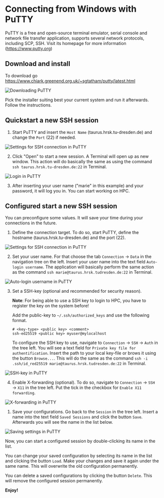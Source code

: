 # Connecting from Windows with PuTTY

PuTTY is a free and open-source terminal emulator, serial console and network file transfer application, supports several network protocols, including SCP, SSH. Visit its homepage for more information (https://www.putty.org)

## Download and install

To download go https://www.chiark.greenend.org.uk/~sgtatham/putty/latest.html

![Downloading PuTTY](misc/putty1_download.png)

Pick the installer suiting best your current system and run it afterwards. Follow the instructions.

## Quickstart a new SSH session

1. Start PuTTY and insert the `Host Name` (taurus.hrsk.tu-dresden.de) and change the `Port` (22) if needed.

![Settings for SSH connection in PuTTY](misc/putty2_quickstart.png)

2. Click "Open" to start a new session. A Terminal will open up as new window. This action will do
basically the same as using the command `ssh taurus.hrsk.tu-dresden.de:22` in Terminal.

![Login in PuTTY](misc/putty3_login.png)

3. After inserting your user name ("marie" in this example) and your password, it will log you in. You can start working on HPC.

## Configured start a new SSH session

You can preconfigure some values. It will save your time during your connections in the future.

1. Define the connection target. To do so, start PuTTY, define the hostname (taurus.hrsk.tu-dresden.de) and the port (22).

![Settings for SSH connection in PuTTY](misc/putty2_quickstart.png)

2. Set your user name. For that choose the tab `Connection` &rarr; `Data` in the navigation tree on the left.
Insert your user name into the text field `Auto-login username`.
The application will basically perform the same action as the command `ssh marie@taurus.hrsk.tudresden.de:22` in Terminal.

![Auto-login username in PuTTY](misc/putty4_username.png)

3. Set a SSH-key (optional and recommended for security reason).

    **Note**: For being able to use a SSH key to login to HPC, you have to register the key on the
    system before!

    Add the public-key to `~/.ssh/authorized_keys` and use the following format.

    ```console
    # <key-type> <public key> <comment>
    ssh-ed25519 <public key> myuser@mylocalhost
    ```

    To configure the SSH key to use, navigate to `Connection` &rarr; `SSH` &rarr; `Auth` in the tree left.
    You will see a text field for `Private key file for authentification`.
    Insert the path to your local key-file or brows it using the button `Browse...`.
    This will do the same as the command `ssh -i .ssh/id_red25519 marie@taurus.hrsk.tudresden.de:22` in Terminal.

![SSH-key in PuTTY](misc/putty5_key.png)

4. Enable X-forwarding (optional). To do so, navigate to `Connection` &rarr; `SSH` &rarr; `X11` in the tree left. Put the tick in the checkbox for `Enable X11 forwarding`.

![X-forwarding in PuTTY](misc/putty6_x11.png)

1. Save your configurations. Go back to the `Session` in the tree left. Insert a name into the text field `Saved Sessions` and click
the button `Save`. Afterwards you will see the name in the list below.

![Saving settings in PuTTY](misc/putty7_save.png)

Now, you can start a configured session by double-clicking its name in the list.

You can change your saved configuration by selecting its name in the list and clicking the button
`Load`. Make your changes and save it again under the same name. This will overwrite the old
configuration permanently.

You can delete a saved configurations by clicking the button `Delete`. This will remove the
configured session permanently.

**Enjoy!**
